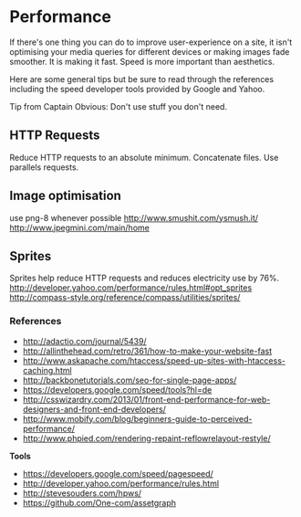 # Performance

If there's one thing you can do to improve user-experience on a site, it isn't optimising your media queries for different devices or making images fade smoother. It is making it fast. Speed is more important than aesthetics.

Here are some general tips but be sure to read through the references including the speed developer tools provided by Google and Yahoo.

Tip from Captain Obvious: Don't use stuff you don't need.

## HTTP Requests

Reduce HTTP requests to an absolute minimum. Concatenate files. Use parallels requests.

## Image optimisation

use png-8 whenever possible
http://www.smushit.com/ysmush.it/
http://www.jpegmini.com/main/home

## Sprites

Sprites help reduce HTTP requests and reduces electricity use by 76%.
http://developer.yahoo.com/performance/rules.html#opt_sprites
http://compass-style.org/reference/compass/utilities/sprites/

### References

- http://adactio.com/journal/5439/
- http://allinthehead.com/retro/361/how-to-make-your-website-fast
- http://www.askapache.com/htaccess/speed-up-sites-with-htaccess-caching.html
- http://backbonetutorials.com/seo-for-single-page-apps/
- https://developers.google.com/speed/tools?hl=de
- http://csswizardry.com/2013/01/front-end-performance-for-web-designers-and-front-end-developers/
- http://www.mobify.com/blog/beginners-guide-to-perceived-performance/
- http://www.phpied.com/rendering-repaint-reflowrelayout-restyle/

**Tools**

- https://developers.google.com/speed/pagespeed/
- http://developer.yahoo.com/performance/rules.html
- http://stevesouders.com/hpws/
- https://github.com/One-com/assetgraph
